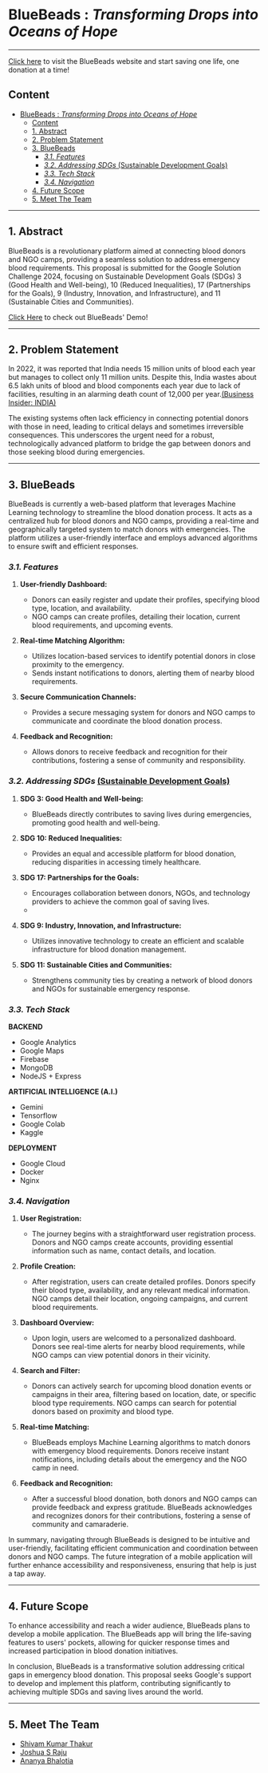 # BlueBeads : *Transforming Drops into Oceans of Hope*

****

[Click here](https://api.bluebeads.shivamkrthakur.in/login.html) to visit the BlueBeads website and start saving one life, one donation at a time!

## Content
- [BlueBeads : *Transforming Drops into Oceans of Hope*](#bluebeads--transforming-drops-into-oceans-of-hope)
  - [Content](#content)
  - [1. Abstract](#1-abstract)
  - [2. Problem Statement](#2-problem-statement)
  - [3. BlueBeads](#3-bluebeads)
    - [*3.1. Features*](#31-features)
    - [*3.2. Addressing SDGs* (Sustainable Development Goals)](#32-addressing-sdgs-sustainable-development-goals)
    - [*3.3. Tech Stack*](#33-tech-stack)
    - [*3.4. Navigation*](#34-navigation)
  - [4.  Future Scope](#4--future-scope)
  - [5. Meet The Team](#5-meet-the-team)
****

## 1. Abstract

BlueBeads is a revolutionary platform aimed at connecting blood donors and NGO camps, providing a seamless solution to address emergency blood requirements. This proposal is submitted for the Google Solution Challenge 2024, focusing on Sustainable Development Goals (SDGs) 3 (Good Health and Well-being), 10 (Reduced Inequalities), 17 (Partnerships for the Goals), 9 (Industry, Innovation, and Infrastructure), and 11 (Sustainable Cities and Communities).

[Click Here](https://youtu.be/99P1bkjyJ6E?si=2c3mT8y5bk4Gg5j7) to check out BlueBeads' Demo!

****

## 2. Problem Statement

In 2022, it was reported that India needs 15 million units of blood each year but manages to collect only 11 million units. Despite this, India wastes about 6.5 lakh units of blood and blood components each year due to lack of facilities, resulting in an alarming death count of 12,000 per year.[(Business Insider: INDIA)](https://www.businessinsider.in/science/health/news/nearly-12000-individuals-die-every-day-due-to-lack-of-quality-blood/articleshow/92196089.cms) 

The existing systems often lack efficiency in connecting potential donors with those in need, leading to critical delays and sometimes irreversible consequences. This underscores the urgent need for a robust, technologically advanced platform to bridge the gap between donors and those seeking blood during emergencies.

****

## 3. BlueBeads

BlueBeads is currently a web-based platform that leverages Machine Learning technology to streamline the blood donation process. It acts as a centralized hub for blood donors and NGO camps, providing a real-time and geographically targeted system to match donors with emergencies. The platform utilizes a user-friendly interface and employs advanced algorithms to ensure swift and efficient responses.

### *3.1. Features*

1. **User-friendly Dashboard:**
   - Donors can easily register and update their profiles, specifying blood type, location, and availability.
   - NGO camps can create profiles, detailing their location, current blood requirements, and upcoming events.

2. **Real-time Matching Algorithm:**
   - Utilizes location-based services to identify potential donors in close proximity to the emergency.
   - Sends instant notifications to donors, alerting them of nearby blood requirements.

3. **Secure Communication Channels:**
   - Provides a secure messaging system for donors and NGO camps to communicate and coordinate the blood donation process.

4. **Feedback and Recognition:**
   - Allows donors to receive feedback and recognition for their contributions, fostering a sense of community and responsibility.

### *3.2. Addressing SDGs* [(Sustainable Development Goals)](https://sdgs.un.org/goals)

1. **SDG 3: Good Health and Well-being:**
   - BlueBeads directly contributes to saving lives during emergencies, promoting good health and well-being.

2. **SDG 10: Reduced Inequalities:**
   - Provides an equal and accessible platform for blood donation, reducing disparities in accessing timely healthcare.

3. **SDG 17: Partnerships for the Goals:**
   - Encourages collaboration between donors, NGOs, and technology providers to achieve the common goal of saving lives.
   - 
4. **SDG 9: Industry, Innovation, and Infrastructure:**
   - Utilizes innovative technology to create an efficient and scalable infrastructure for blood donation management.

5. **SDG 11: Sustainable Cities and Communities:**
   - Strengthens community ties by creating a network of blood donors and NGOs for sustainable emergency response.

### *3.3. Tech Stack*
**BACKEND**
- Google Analytics
- Google Maps
- Firebase
- MongoDB
- NodeJS + Express  

**ARTIFICIAL INTELLIGENCE (A.I.)**
- Gemini
- Tensorflow
- Google Colab
- Kaggle

**DEPLOYMENT**
- Google Cloud
- Docker
- Nginx

### *3.4. Navigation*

1. **User Registration:**
   - The journey begins with a straightforward user registration process. Donors and NGO camps create accounts, providing essential information such as name, contact details, and location.

2. **Profile Creation:**
   - After registration, users can create detailed profiles. Donors specify their blood type, availability, and any relevant medical information. NGO camps detail their location, ongoing campaigns, and current blood requirements.

3. **Dashboard Overview:**
   - Upon login, users are welcomed to a personalized dashboard. Donors see real-time alerts for nearby blood requirements, while NGO camps can view potential donors in their vicinity.

4. **Search and Filter:**
   - Donors can actively search for upcoming blood donation events or campaigns in their area, filtering based on location, date, or specific blood type requirements. NGO camps can search for potential donors based on proximity and blood type.

5. **Real-time Matching:**
   - BlueBeads employs Machine Learning algorithms to match donors with emergency blood requirements. Donors receive instant notifications, including details about the emergency and the NGO camp in need.

6. **Feedback and Recognition:**
   - After a successful blood donation, both donors and NGO camps can provide feedback and express gratitude. BlueBeads acknowledges and recognizes donors for their contributions, fostering a sense of community and camaraderie.

In summary, navigating through BlueBeads is designed to be intuitive and user-friendly, facilitating efficient communication and coordination between donors and NGO camps. The future integration of a mobile application will further enhance accessibility and responsiveness, ensuring that help is just a tap away.

****

## 4.  Future Scope

To enhance accessibility and reach a wider audience, BlueBeads plans to develop a mobile application. The BlueBeads app will bring the life-saving features to users' pockets, allowing for quicker response times and increased participation in blood donation initiatives.

In conclusion, BlueBeads is a transformative solution addressing critical gaps in emergency blood donation. This proposal seeks Google's support to develop and implement this platform, contributing significantly to achieving multiple SDGs and saving lives around the world.

****

## 5. Meet The Team
- [Shivam Kumar Thakur](https://github.com/shivam-kumar-thakur)
- [Joshua S Raju](https://github.com/JoshuaR26)
- [Ananya Bhalotia](https://github.com/ananyabhalotia) 